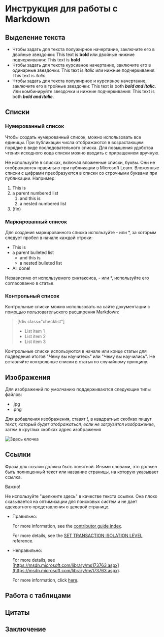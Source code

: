 # Инструкция для работы с Markdown

## Выделение текста
* Чтобы задать для текста полужирное начертание, заключите его в двойные звездочки: This text is **bold** или двойные нижние подчеркивания: This text is __bold__
* Чтобы задать для текста курсивное начертание, заключите его в одинарные звездочки: This text is *italic* или нижние подчеркивания: This text is _italic_
* Чтобы задать для текста полужирное и курсивное начертание, заключите его в тройные звездочки: This text is both ***bold and italic***. Или комбинируйте звездочки и нижние подчеркивания: This text is both **_bold and italic_**.

## Списки
### Нумерованный список

Чтобы создать нумерованный список, можно использовать все единицы. При публикации числа отображаются в возрастающем порядке в виде последовательного списка. Для повышения удобства чтения исходного кода списки можно вводить с приращением вручную.

Не используйте в списках, включая вложенные списки, буквы. Они не отображаются правильно при публикации в Microsoft Learn. Вложенные списки с цифрами преобразуются в списки со строчными буквами при публикации. Например:

1. This is
1. a parent numbered list
   1. and this is
   1. a nested numbered list
1. (fin)

### Маркированный список
Для создания маркированного списка используйте - или *, за которым следует пробел в начале каждой строки:

- This is
- a parent bulleted list
  - and this is
  - a nested bulleted list
- All done!

Независимо от используемого синтаксиса, - или *, используйте его согласованно в статье.

### Контрольный список
Контрольные списки можно использовать на сайте документации с помощью пользовательского расширения Markdown:

> [!div class="checklist"]
> * List item 1
> * List item 2
> * List item 3

Контрольные списки используются в начале или конце статьи для подведения итогов "Чему вы научитесь" или "Чему вы научились". Не вставляйте контрольные списки в статьи по случайному принципу.

## Изображения
Для изображений по умолчанию поддерживаются следующие типы файлов:

* .jpg
* .png

Для добавления изображения, ставят !, в квадратных скобках пишут *текст, который будет отображаться, если не загрузится изображение*, затем в круглых скобках адрес изображения

![Здесь елочка](елочка.png)


## Ссылки
Фраза для ссылки должна быть понятной. Иными словами, это должен быть полноценный текст или название страницы, на которую указывает ссылка.

 Важно!

Не используйте "щелкните здесь" в качестве текста ссылки. Она плохо сказывается на оптимизации для поисковых систем и не дает адекватного представления о целевой странице.

* Правильно:

    For more information, see the [contributor guide index](https://github.com/Azure/azure-content/blob/master/contributor-guide/contributor-guide-index.md).

    For more details, see the [SET TRANSACTION ISOLATION LEVEL](/sql/t-sql/statements/set-transaction-isolation-level-transact-sql) reference.

* Неправильно:

    For more details, see [https://msdn.microsoft.com/library/ms173763.aspx](https://msdn.microsoft.com/library/ms173763.aspx).

    For more information, click [here](https://github.com/Azure/azure-content/blob/master/contributor-guide/contributor-guide-index.md).
    
## Работа с таблицами

## Цитаты

## Заключение
